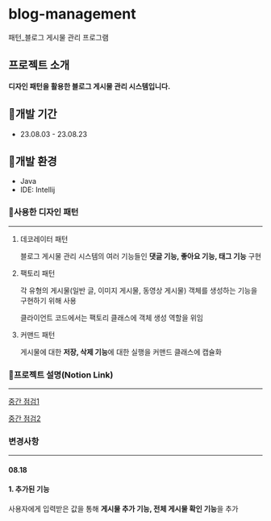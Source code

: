 # blog-management
패턴_블로그 게시물 관리 프로그램

## 프로젝트 소개
**디자인 패턴을 활용한 블로그 게시물 관리 시스템입니다.**

## 📅개발 기간
- 23.08.03 - 23.08.23

## 🔧개발 환경


- Java
- IDE: Intellij

### 🎨사용한 디자인 패턴
<hr>

1. 데코레이터 패턴

    블로그 게시물 관리 시스템의 여러 기능들인
    **댓글 기능, 좋아요 기능, 태그 기능** 구현


2. 팩토리 패턴

    각 유형의 게시물(일반 글, 이미지 게시물, 동영상 게시물) 객체를
    생성하는 기능을 구현하기 위해 사용

    클라이언트 코드에서는 팩토리 클래스에 객체 생성 역할을 위임


3. 커맨드 패턴
    
    게시물에 대한 **저장, 삭제 기능**에 대한 실행을 커맨드 클래스에 캡슐화

### 📃프로젝트 설명(Notion Link)

---
[중간 점검1](https://www.notion.so/dacd744fc2ee47e0b0806b61187d5f96?pvs=4)

[중간 점검2](https://www.notion.so/2-ee36ba3e3566486f9e389511ea6f1cf6?pvs=4)

### 변경사항

---
#### 08.18 

#### 1. 추가된 기능
사용자에게 입력받은 값을 통해 **게시물 추가 기능, 전체 게시물 확인 기능**을 추가 
